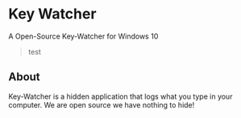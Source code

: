 # Key Watcher
A Open-Source Key-Watcher for Windows 10
> test
## About

Key-Watcher is a hidden application that logs what you type in your computer. We are open source we have nothing to hide! 
